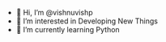 - 👋 Hi, I’m @vishnuvishp
- 👀 I’m interested in Developing New Things
- 🌱 I’m currently learning Python


